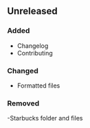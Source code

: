 ## Unreleased

### Added
- Changelog
- Contributing

### Changed
- Formatted files

### Removed 
-Starbucks folder and files


